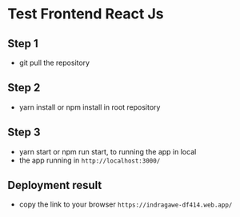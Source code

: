 # Test Frontend React Js

## Step 1
* git pull the repository

## Step 2
* yarn install or npm install in root repository

## Step 3
* yarn start or npm run start, to running the app in local
* the app running in `http://localhost:3000/`

## Deployment result
* copy the link to your browser `https://indragawe-df414.web.app/`

